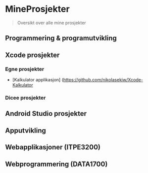 # MineProsjekter
> Oversikt over alle mine prosjekter

## Programmering & programutvikling

## Xcode prosjekter
### Egne prosjekter
- [Kalkulator applikasjon] (https://github.com/nikolasekiw/Xcode-Kalkulator
### Dicee prosjekter

## Android Studio prosjekter

## Apputvikling

## Webapplikasjoner (ITPE3200)

## Webprogrammering (DATA1700)
